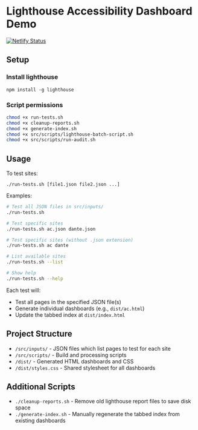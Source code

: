 # Lighthouse Accessibility Dashboard Demo

[![Netlify Status](https://api.netlify.com/api/v1/badges/260580f8-e801-48d5-a6e7-13b46ae89211/deploy-status)](https://app.netlify.com/sites/em-accessibility-dash/deploys)

## Setup

### Install lighthouse

`npm install -g lighthouse`

### Script permissions

```bash
chmod +x run-tests.sh
chmod +x cleanup-reports.sh
chmod +x generate-index.sh
chmod +x src/scripts/lighthouse-batch-script.sh 
chmod +x src/scripts/run-audit.sh
```

## Usage

To test sites:

`./run-tests.sh [file1.json file2.json ...]`

Examples:

```bash
# Test all JSON files in src/inputs/
./run-tests.sh

# Test specific sites
./run-tests.sh ac.json dante.json

# Test specific sites (without .json extension)
./run-tests.sh ac dante

# List available sites
./run-tests.sh --list

# Show help
./run-tests.sh --help
```

Each test will:
- Test all pages in the specified JSON file(s)
- Generate individual dashboards (e.g., `dist/ac.html`)
- Update the tabbed index at `dist/index.html`

## Project Structure

- `/src/inputs/` - JSON files which list pages to test for each site
- `/src/scripts/` - Build and processing scripts  
- `/dist/` - Generated HTML dashboards and CSS
- `/dist/styles.css` - Shared stylesheet for all dashboards

## Additional Scripts

- `./cleanup-reports.sh` - Remove old lighthouse report files to save disk space
- `./generate-index.sh` - Manually regenerate the tabbed index from existing dashboards